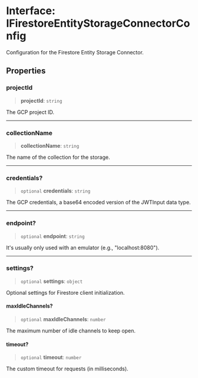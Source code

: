 # Interface: IFirestoreEntityStorageConnectorConfig

Configuration for the Firestore Entity Storage Connector.

## Properties

### projectId

> **projectId**: `string`

The GCP project ID.

***

### collectionName

> **collectionName**: `string`

The name of the collection for the storage.

***

### credentials?

> `optional` **credentials**: `string`

The GCP credentials, a base64 encoded version of the JWTInput data type.

***

### endpoint?

> `optional` **endpoint**: `string`

It's usually only used with an emulator (e.g., "localhost:8080").

***

### settings?

> `optional` **settings**: `object`

Optional settings for Firestore client initialization.

#### maxIdleChannels?

> `optional` **maxIdleChannels**: `number`

The maximum number of idle channels to keep open.

#### timeout?

> `optional` **timeout**: `number`

The custom timeout for requests (in milliseconds).
